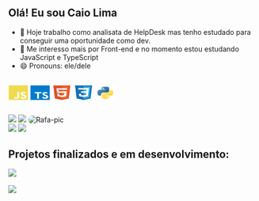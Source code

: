 ## Olá! Eu sou Caio Lima

- 🔭 Hoje trabalho como analisata de HelpDesk mas tenho estudado para conseguir uma oportunidade como dev.
- 🌱 Me interesso mais por Front-end e no momento estou estudando JavaScript e TypeScript
- 😄 Pronouns: ele/dele

<div style="display: inline_block"><br>
  <img align="center" alt="Rafa-Js" height="30" width="40" src="https://raw.githubusercontent.com/devicons/devicon/master/icons/javascript/javascript-plain.svg">
  <img align="center" alt="Rafa-Ts" height="30" width="40" src="https://raw.githubusercontent.com/devicons/devicon/master/icons/typescript/typescript-plain.svg">
  <img align="center" alt="Rafa-HTML" height="30" width="40" src="https://raw.githubusercontent.com/devicons/devicon/master/icons/html5/html5-original.svg">
  <img align="center" alt="Rafa-CSS" height="30" width="40" src="https://raw.githubusercontent.com/devicons/devicon/master/icons/css3/css3-original.svg">
  <img align="center" alt="Rafa-Python" height="30" width="40" src="https://raw.githubusercontent.com/devicons/devicon/master/icons/python/python-original.svg">
  
 </div>
  
  ##
 <div>
      
  <img height= "180em" src= "https://github-readme-stats.vercel.app/api?username=caioaugustolima&show_icons=true&theme=dark" >
  <img height= "180em" src= "https://github-readme-stats.vercel.app/api/top-langs/?username=caioaugustolima&layout=compact&theme=dark" >
  <img height= "180em" alt="Rafa-pic" height="150" style="border-radius:50px;" src="https://user-images.githubusercontent.com/50187646/230171436-818ca2c8-3740-46f2-b8bf-934dbbddc920.png">

</div>

 
 
<div> 
   <a href="https://www.instagram.com/caioaugustolima" target="_blank"><img src="https://img.shields.io/badge/-Instagram-%23E4405F?style=for-the-badge&logo=instagram&logoColor=white" target="_blank"></a>
  <a href="https://www.linkedin.com/in/caio-augusto-lima-de-carvalho-8bb109196" target="_blank"><img src="https://img.shields.io/badge/-LinkedIn-%230077B5?style=for-the-badge&logo=linkedin&logoColor=white" target="_blank"></a> 
  
</div>



<div>
 
  ## Projetos finalizados e em desenvolvimento:
  
  <a href="https://robotron-caio.netlify.app/"><img src="https://user-images.githubusercontent.com/50187646/230177531-f9dafdf1-9368-4b1e-96e0-5b1fffc5178d.png"></a>
  
  <a href="https://memes-midi.netlify.app/"><img src="https://user-images.githubusercontent.com/50187646/230181109-6f939cb5-4a5f-470a-92d7-3b92de4e9d16.gif"></a>

</div>



